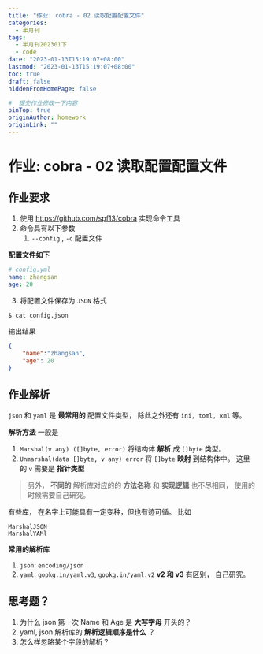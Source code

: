 ```yaml
---
title: "作业: cobra - 02 读取配置配置文件"
categories:
  - 半月刊
tags:
  - 半月刊202301下
  - code
date: "2023-01-13T15:19:07+08:00"
lastmod: "2023-01-13T15:19:07+08:00"
toc: true
draft: false
hiddenFromHomePage: false

#  提交作业修改一下内容
pinTop: true
originAuthor: homework
originLink: ""
---
```



# 作业: cobra - 02 读取配置配置文件

## 作业要求

1. 使用 https://github.com/spf13/cobra 实现命令工具
2. 命令具有以下参数
    1. `--config` , `-c` 配置文件

**配置文件如下**

```yaml
# config.yml
name: zhangsan
age: 20
```

3. 将配置文件保存为 `JSON` 格式 

```bash
$ cat config.json
```

输出结果

```json
{
    "name":"zhangsan",
    "age": 20
}
```


## 作业解析


`json` 和 `yaml` 是 **最常用的** 配置文件类型， 除此之外还有 `ini, toml, xml` 等。

**解析方法** 一般是
1. `Marshal(v any) ([]byte, error)` 将结构体 **解析** 成 `[]byte` 类型。
2. `Unmarshal(data []byte, v any) error` 将 `[]byte` **映射** 到结构体中。 这里的 `v` 需要是 **指针类型**

> 另外， **不同的** 解析库对应的的 **方法名称** 和 **实现逻辑** 也不尽相同， 使用的时候需要自己研究。

有些库， 在名字上可能具有一定变种，但也有迹可循。 比如

```
MarshalJSON
MarshalYAMl
```


**常用的解析库**

1. `json`: `encoding/json`
2. `yaml`: `gopkg.in/yaml.v3`, `gopkg.in/yaml.v2` **v2 和 v3** 有区别， 自己研究。


## 思考题？

1. 为什么 json 第一次 Name 和 Age 是 **大写字母** 开头的？
2. yaml, json 解析库的 **解析逻辑顺序是什么** ？
3. 怎么样忽略某个字段的解析？


